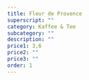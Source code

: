 ```yaml
---
title: Fleur de Provence
superscript: ""
category: Kaffee & Tee
subcategory: ""
description: ""
price1: 3,6
price2: ""
price3: ""
order: 1
---
```

